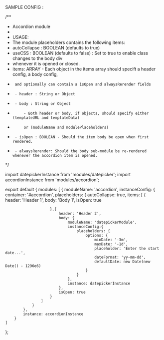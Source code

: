 
SAMPLE CONFIG :

/**
 * Accordion module
 *
 * USAGE:
 * The module placeholders contains the following items:
 *  autoCollapse : BOOLEAN (defaults to true)
 *  useCSS : BOOLEAN (defaults to false) : Set to true to enable class changes to the body div
 *   whenever it is opened or closed.
 *  items: ARRAY - Each object in the items array should specift a header config, a body config,
 *      and optionally can contain a isOpen and alwaysRerender fields
 *      - header : String or Object
 *      - body : String or Object
 *          - Both header or body, if objects, should specify either (templateURL and templateData)
 *          or (moduleName and modulePlaceholders)
 *      - isOpen : BOOLEAN - Should the item body be open when first rendered.
 *      - alwaysRerender: Should the body sub-module be re-rendered whenever the accordion item is opened.
 */


import datepickerInstance from 'modules/datepicker';
import accordionInstance from 'modules/accordion';

export default {
    modules: [
        {
            moduleName: 'accordion',
            instanceConfig: {
                container: '#accordion',
                placeholders: {
                    autoCollapse: true,
                    items: [
                        {
                            header: 'Header 1',
                            body: 'Body 1',
                            isOpen: true

                        },{
                            header: 'Header 2',
                            body: {
                                moduleName: 'datepickerModule',
                                instanceConfig:{
                                    placeholders: {
                                        options: {
                                            minDate: '-3m',
                                            maxDate: '-1d',
                                            placeholder: 'Enter the start date...',
                                            dateFormat: 'yy-mm-dd',
                                            defaultDate: new Date(new Date() - 1296e6)
                                        }
                                    }
                                },
                                instance: datepickerInstance
                            },
                            isOpen: true
                        }
                    ]
                }
            },
            instance: accordionInstance
        }
    ]
};
